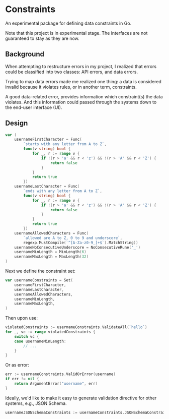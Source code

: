 # Constraints

An experimental package for defining data constraints in Go.

Note that this project is in experimental stage. The interfaces are not
guaranteed to stay as they are now.

## Background

When attempting to restructure errors in my project, I realized that errors
could be classified into two classes: API errors, and data errors.

Trying to map data errors made me realized one thing: a data is considered
invalid because it violates rules, or in another term, constraints.

A good data-related error, provides information which constraint(s) the data
violates. And this information could passed through the systems down to the
end-user interface (UI).

## Design

```go
var (
    usernameFirstCharacter = Func(
        `starts with any letter from A to Z`,
		func(v string) bool {
			for _, r := range v {
				if !(r > 'a' && r < 'z') && !(r > 'A' && r < 'Z') {
					return false
				}
			}
			return true
		})
    usernameLastCharacter = Func(
        `ends with any letter from A to Z`,
		func(v string) bool {
			for _, r := range v {
				if !(r > 'a' && r < 'z') && !(r > 'A' && r < 'Z') {
					return false
				}
			}
			return true
		})
    usernameAllowedCharacters = Func(
        `allowed are A to Z, 0 to 9 and underscore`,
        regexp.MustCompile(`^[A-Za-z0-9_]+$`).MatchString))
    usernameNoConsecutiveUnderscore = NoConsecutiveRune('_')
    usernameMinLength = MinLength(6)
    usernameMaxLength = MaxLength(32)
)
```

Next we define the constraint set:

```go
var usernameConstraints = Set(
    usernameFirstCharacter,
    usernameLastCharacter,
    usernameAllowedCharacters,
    usernameMinLength,
    usernameMaxLength,
)
```

Then upon use:

```go
violatedConstraints := usernameConstraints.ValidateAll(`hello`)
for _, vc := range violatedConstraints {
    switch vc {
    case usernameMinLength:
        // ...
    }
}
```

Or as error:

```go
err := usernameConstraints.ValidOrError(username)
if err != nil {
    return ArgumentError("username", err)
}
```

Ideally, we'd like to make it easy to generate validation directive for
other systems, e.g., JSON Schema.

```go
usernameJSONSchemaConstraints := usernameConstraints.JSONSchemaConstraints()
```
